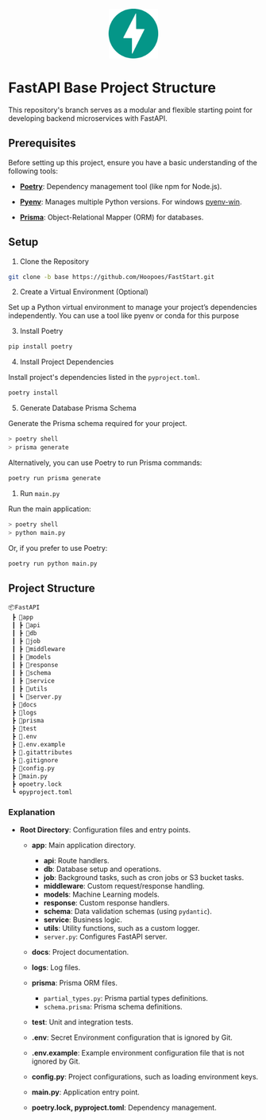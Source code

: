 <p align="center" width="100%">
  <img src="docs/fastapi.svg" alt="fastapi-logo" width="100">
</p>

# FastAPI Base Project Structure

This repository's branch serves as a modular and flexible starting point for developing backend microservices with FastAPI.

## Prerequisites

Before setting up this project, ensure you have a basic understanding of the following tools:

- **[Poetry](https://python-poetry.org)**: Dependency management tool (like npm for Node.js).

- **[Pyenv](https://github.com/pyenv/pyenv)**: Manages multiple Python versions. For windows [pyenv-win](https://github.com/pyenv-win/pyenv-win).

- **[Prisma](https://prisma-client-py.readthedocs.io/en/stable/)**: Object-Relational Mapper (ORM) for databases.


## Setup

1. Clone the Repository

```bash
git clone -b base https://github.com/Hoopoes/FastStart.git
```

2. Create a Virtual Environment (Optional)

Set up a Python virtual environment to manage your project’s dependencies independently. You can use a tool like pyenv or conda for this purpose

3. Install Poetry

```bash
pip install poetry
```

4. Install Project Dependencies

Install project's dependencies listed in the `pyproject.toml`.

```bash
poetry install
```

5. Generate Database Prisma Schema

Generate the Prisma schema required for your project.

```bash
> poetry shell
> prisma generate
```

Alternatively, you can use Poetry to run Prisma commands:

```bash
poetry run prisma generate
```

1. Run `main.py`

Run the main application:

```bash
> poetry shell
> python main.py
```

Or, if you prefer to use Poetry:

```bash
poetry run python main.py
```


## Project Structure

```
📦FastAPI
 ┣ 📂app
 ┃ ┣ 📂api
 ┃ ┣ 📂db
 ┃ ┣ 📂job
 ┃ ┣ 📂middleware
 ┃ ┣ 📂models
 ┃ ┣ 📂response
 ┃ ┣ 📂schema
 ┃ ┣ 📂service
 ┃ ┣ 📂utils
 ┃ ┗ 🐍server.py
 ┣ 📂docs
 ┣ 📂logs
 ┣ 📂prisma
 ┣ 📂test
 ┣ 💾.env
 ┣ 💾.env.example
 ┣ 📜.gitattributes
 ┣ 📜.gitignore
 ┣ 🐍config.py
 ┣ 🐍main.py
 ┣ ⚙️poetry.lock
 ┗ ⚙️pyproject.toml
```

### Explanation

- **Root Directory**: Configuration files and entry points.
  
  - **app**: Main application directory.
    - **api**: Route handlers.
    - **db**: Database setup and operations.
    - **job**: Background tasks, such as cron jobs or S3 bucket tasks.
    - **middleware**: Custom request/response handling.
    - **models**: Machine Learning models.
    - **response**: Custom response handlers.
    - **schema**: Data validation schemas (using `pydantic`).
    - **service**: Business logic.
    - **utils**: Utility functions, such as a custom logger.
    - `server.py`: Configures FastAPI server.

  - **docs**: Project documentation.

  - **logs**: Log files.

  - **prisma**: Prisma ORM files.
    - `partial_types.py`: Prisma partial types definitions.
    - `schema.prisma`: Prisma schema definitions.

  - **test**: Unit and integration tests.

  - **.env**: Secret Environment configuration that is ignored by Git.

  - **.env.example**: Example environment configuration file that is not ignored by Git.

  - **config.py**: Project configurations, such as loading environment keys.

  - **main.py**: Application entry point.

  - **poetry.lock, pyproject.toml**: Dependency management.